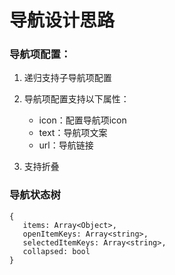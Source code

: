 导航设计思路
======

### 导航项配置：

1. 递归支持子导航项配置

2. 导航项配置支持以下属性：
    - icon：配置导航项icon
    - text：导航项文案
    - url：导航链接
    
   
3. 支持折叠

### 导航状态树

```
{
   items: Array<Object>,
   openItemKeys: Array<string>,
   selectedItemKeys: Array<string>,
   collapsed: bool
}
```
